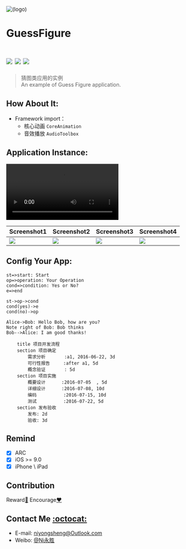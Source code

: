 ![(logo)](https://github.com/niyongsheng/GuessFigure/blob/master/logo.png?raw=true)
# GuessFigure

[![](https://img.shields.io/badge/platform-iOS-orange.svg)](https://developer.apple.com/ios/)
[![](http://img.shields.io/travis/CocoaPods/CocoaPods/master.svg?style=flat)](https://travis-ci.org/CocoaPods/NYSMC)
[![](https://img.shields.io/badge/license-MIT-blue.svg)](https://github.com/niyongsheng/GuessFigure/blob/master/LICENS)
===
> 猜图类应用的实例\
> An example of Guess Figure application.

## <a id="How_About_It:"></a>How About It:
* Framework import：
    * 核心动画 `CoreAnimation`
    * 音效播放 `AudioToolbox`

## <a id="Application_Instance:"></a>Application Instance:
![(RMOV)](https://github.com/niyongsheng/GuessFigure/blob/master/ScreenRecording.mov?raw=true)

Screenshot1 | Screenshot2 | Screenshot3 | Screenshot4
------------ | ------------- | ------------- | -------------
<img src="https://github.com/niyongsheng/GuessFigure/blob/master/Screenshot/Simulator%20Screen%20Shot%20-%20iPhone%208%20Plus%20-%202018-11-16%20at%2013.05.42.png?raw=true"> | <img src="https://github.com/niyongsheng/GuessFigure/blob/master/Screenshot/Simulator%20Screen%20Shot%20-%20iPhone%208%20Plus%20-%202018-11-16%20at%2013.05.55.png?raw=true"> | <img src="https://github.com/niyongsheng/GuessFigure/blob/master/Screenshot/Simulator%20Screen%20Shot%20-%20iPhone%208%20Plus%20-%202018-11-16%20at%2013.06.57.png?raw=true"> | <img src="https://github.com/niyongsheng/GuessFigure/blob/master/Screenshot/Simulator%20Screen%20Shot%20-%20iPhone%208%20Plus%20-%202018-11-16%20at%2013.07.13.png?raw=true">

## <a id="Config_Your_App:"></a>Config Your App:
```flow
st=>start: Start
op=>operation: Your Operation
cond=>condition: Yes or No?
e=>end

st->op->cond
cond(yes)->e
cond(no)->op
```

```seq
Alice->Bob: Hello Bob, how are you?
Note right of Bob: Bob thinks
Bob-->Alice: I am good thanks!
```

```gantt
    title 项目开发流程
    section 项目确定
        需求分析       :a1, 2016-06-22, 3d
        可行性报告     :after a1, 5d
        概念验证       : 5d
    section 项目实施
        概要设计      :2016-07-05  , 5d
        详细设计      :2016-07-08, 10d
        编码          :2016-07-15, 10d
        测试          :2016-07-22, 5d
    section 发布验收
        发布: 2d
        验收: 3d
```

## Remind
- [x] ARC
- [x] iOS >= 9.0
- [x] iPhone \ iPad

## Contribution
Reward[:lollipop:](https://github.com/niyongsheng/niyongsheng.github.io/blob/master/Beg/README.md)  Encourage[:heart:](https://github.com/niyongsheng/GuessFigure/stargazers)

## Contact Me [:octocat:](https://niyongsheng.github.io)
* E-mail: niyongsheng@Outlook.com
* Weibo: [@Ni永胜](https://weibo.com/u/7317805089)
